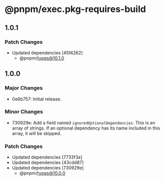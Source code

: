 # @pnpm/exec.pkg-requires-build

## 1.0.1

### Patch Changes

- Updated dependencies [45f4262]
  - @pnpm/types@10.1.0

## 1.0.0

### Major Changes

- 0e6b757: Initial release.

### Minor Changes

- 730929e: Add a field named `ignoredOptionalDependencies`. This is an array of strings. If an optional dependency has its name included in this array, it will be skipped.

### Patch Changes

- Updated dependencies [7733f3a]
- Updated dependencies [43cdd87]
- Updated dependencies [730929e]
  - @pnpm/types@10.0.0
